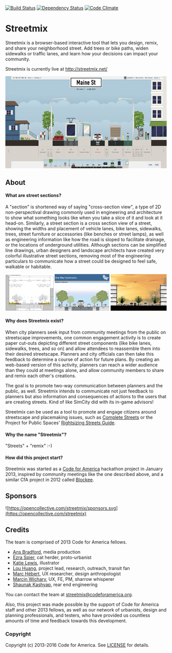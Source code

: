 [![Build Status](https://img.shields.io/travis/codeforamerica/streetmix/master.svg?style=flat-square)](https://travis-ci.org/codeforamerica/streetmix)
[![Dependency Status](https://img.shields.io/david/codeforamerica/streetmix.svg?style=flat-square)](https://david-dm.org/codeforamerica/streetmix)
[![Code Climate](https://img.shields.io/codeclimate/github/codeforamerica/streetmix.svg?style=flat-square)](https://codeclimate.com/github/codeforamerica/streetmix)

Streetmix
=========

Streetmix is a browser-based interactive tool that lets you design, remix, and share your neighborhood street.  Add trees or bike paths, widen sidewalks or traffic lanes, and learn how your decisions can impact your community.

Streetmix is currently live at http://streetmix.net/

![screenshot](doc/images/screenshot-beta.jpg)

## About

#### What are street sections?

A "section" is shortened way of saying "cross-section view", a type of 2D non-perspectival drawing commonly used in engineering and architecture to show what something looks like when you take a slice of it and look at it head-on. Similarly, a street section is a cross section view of a street, showing the widths and placement of vehicle lanes, bike lanes, sidewalks, trees, street furniture or accessories (like benches or street lamps), as well as engineering information like how the road is sloped to facilitate drainage, or the locations of underground utilities. Although sections can be simplified line drawings, urban designers and landscape architects have created very colorful illustrative street sections, removing most of the engineering particulars to communicate how a street could be designed to feel safe, walkable or habitable.

![example-sections](doc/images/thumb_sections.png "Left to Right: (1) Existing conditions section of Market Street, from the Better Market Street Plan, San Francisco (2) Proposed one-way cycletrack design of Second Street, from the Great Second Street Plan, San Francisco (3)Example of an illustrative section, courtesy of Lou Huang")

#### Why does Streetmix exist?

When city planners seek input from community meetings from the public on streetscape improvements, one common engagement activity is to create paper cut-outs depicting different street components (like bike lanes, sidewalks, trees, and so on) and allow attendees to reassemble them into their desired streetscape. Planners and city officials can then take this feedback to determine a course of action for future plans. By creating an web-based version of this activity, planners can reach a wider audience than they could at meetings alone, and allow community members to share and remix each other's creations.

The goal is to promote two-way communication between planners and the public, as well. Streetmix intends to communicate not just feedback to planners but also information and consequences of actions to the users that are creating streets. Kind of like SimCity did with its in-game advisors!

Streetmix can be used as a tool to promote and engage citizens around streetscape and placemaking issues, such as [Complete Streets][completestreets] or the Project for Public Spaces' [Rightsizing Streets Guide][rightsizing].

[completestreets]: http://www.smartgrowthamerica.org/complete-streets/complete-streets-fundamentals
[rightsizing]: http://www.pps.org/reference/rightsizing/

#### Why the name "Streetmix"?

"Streets" + "remix" :-)

#### How did this project start?

Streetmix was started as a [Code for America][cfa] hackathon project in January 2013, inspired by community meetings like the one described above, and a similar CfA project in 2012 called [Blockee](http://blockee.org/).


## Sponsors

![https://opencollective.com/streetmix/sponsors.svg](https://opencollective.com/streetmix)


## Credits

The team is comprised of 2013 Code for America fellows.

* [Ans Bradford][ans], media production
* [Ezra Spier][ahhrrr], cat herder, proto-urbanist
* [Katie Lewis][katie], illustrator
* [Lou Huang][louh], project lead, research, outreach, transit fan
* [Marc Hébert][marccfa], UX researcher, design anthropologist
* [Marcin Wichary][mwichary], UX, FE, PM, sharrow whisperer
* [Shaunak Kashyap][ycombinator], rear end engineering

[cfa]: http://codeforamerica.org/
[ahhrrr]: https://github.com/ahhrrr
[louh]: https://github.com/louh
[mwichary]: https://github.com/mwichary
[ans]: https://github.com/anselmbradford
[katie]: https://github.com/katielewis
[ycombinator]: https://github.com/ycombinator
[marccfa]: https://github.com/MarcCfA

You can contact the team at streetmix@codeforamerica.org.

Also, this project was made possible by the support of Code for America staff and other 2013 fellows, as well as our network of urbanists, design and planning professionals, and testers, who have provided us countless amounts of time and feedback towards this development.


### Copyright

Copyright (c) 2013-2016 Code for America. See [LICENSE][] for details.

[license]: https://github.com/codeforamerica/streetmix/blob/master/LICENSE.md
